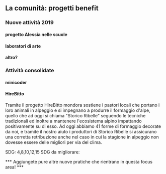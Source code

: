 ## La comunità: progetti benefit

### Nuove attività 2019

#### progetto Alessia nelle scuole

#### laboratori di arte

#### altro?

### Attività consolidate

#### minicoder

#### HireBitto 
Tramite il progetto HireBitto mondora sostiene i pastori locali che portano i loro animali in alpeggio e si impegnano a produrre il formaggio d'alpe, quello che ad oggi si chiama "Storico Ribelle" seguendo le tecniche tradizionali ed inoltre a mantenere l'ecosistema alpino impattando positivamente su di esso. 
Ad oggi abbiamo 41 forme di formaggio decorate da noi, e tramite il nostro aiuto i produttori di Storico Ribelle si assicurano una corretta retribuzione anche nel caso in cui la stagione in alpeggio non dovesse essere delle migliori per via del clima.


SDG: 4,8,10,12,15
SDG da migliorare: 

*** Aggiungete pure altre nuove pratiche che rientrano in questa focus area! ***
